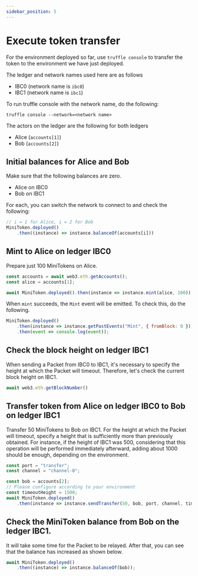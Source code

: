 ```yaml
---
sidebar_position: 5
---
```


# Execute token transfer

For the environment deployed so far,
use `truffle console` to transfer the token to the environment we have just deployed.

The ledger and network names used here are as follows
- IBC0 (network name is `ibc0`)
- IBC1 (network name is `ibc1`)

To run truffle console with the network name, do the following:

```
truffle console --network=<network name>
```

The actors on the ledger are the following for both ledgers
- Alice (`accounts[1]`)
- Bob (`accounts[2]`)

## Initial balances for Alice and Bob

Make sure that the following balances are zero.

- Alice on IBC0
- Bob on IBC1

For each, you can switch the network to connect to and check the following:

```js
// i = 1 for Alice, i = 2 for Bob
MiniToken.deployed()
    .then((instance) => instance.balanceOf(accounts[i]))
```

## Mint to Alice on ledger IBC0

Prepare just 100 MiniTokens on Alice.

```js
const accounts = await web3.eth.getAccounts();
const alice = accounts[1];

await MiniToken.deployed().then(instance => instance.mint(alice, 100));
```

When `mint` succeeds, the `Mint` event will be emitted. To check this, do the following.

```js
MiniToken.deployed()
    .then(instance => instance.getPastEvents("Mint", { fromBlock: 0 }))
    .then(event => console.log(event));
```

## Check the block height on ledger IBC1

When sending a Packet from IBC0 to IBC1, it's necessary to specify the height at which the Packet will timeout.
Therefore, let's check the current block height on IBC1.

```js
await web3.eth.getBlockNumber()
```

## Transfer token from Alice on ledger IBC0 to Bob on ledger IBC1

Transfer 50 MiniTokens to Bob on IBC1.
For the height at which the Packet will timeout, specify a height that is sufficiently more than previously obtained.
For instance, if the height of IBC1 was 500, considering that this operation will be performed immediately afterward, adding about 1000 should be enough, depending on the environment.

```js
const port = "transfer";
const channel = "channel-0";

const bob = accounts[2];
// Please configure according to your environment
const timeoutHeight = 1500;
await MiniToken.deployed()
    .then(instance => instance.sendTransfer(50, bob, port, channel, timeoutHeight, {from: alice}));
```

## Check the MiniToken balance from Bob on the ledger IBC1.

It will take some time for the Packet to be relayed.
After that, you can see that the balance has increased as shown below.

```js
await MiniToken.deployed()
    .then((instance) => instance.balanceOf(bob));
```
